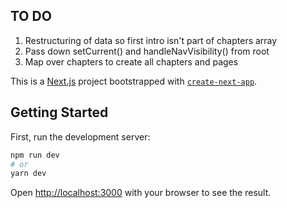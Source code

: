 ## TO DO
1. Restructuring of data so first intro isn't part of chapters array
2. Pass down setCurrent() and handleNavVisibility() from root
3. Map over chapters to create all chapters and pages




This is a [Next.js](https://nextjs.org/) project bootstrapped with [`create-next-app`](https://github.com/vercel/next.js/tree/canary/packages/create-next-app).

## Getting Started

First, run the development server:

```bash
npm run dev
# or
yarn dev
```

Open [http://localhost:3000](http://localhost:3000) with your browser to see the result.